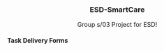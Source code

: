 <h3 align="center">ESD-SmartCare</h3>

  <p align="center">
    Group s/03 Project for ESD!
  </p>
</p>

<h4> Task Delivery Forms<h4>
  
